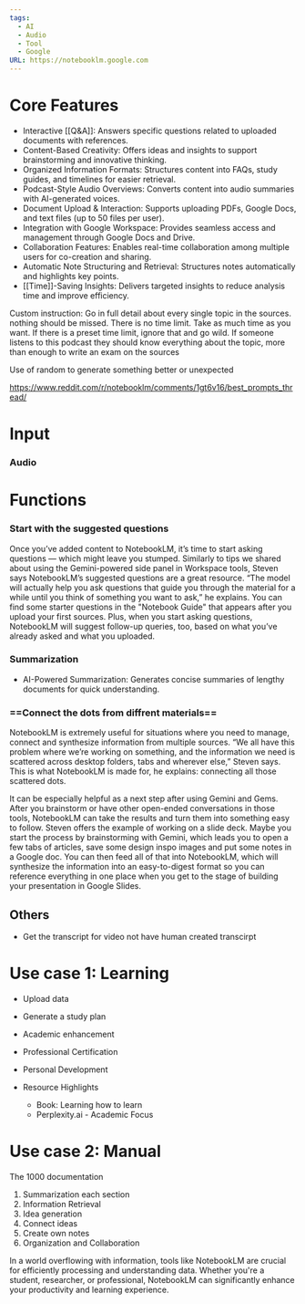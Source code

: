 ```yaml
---
tags:
  - AI
  - Audio
  - Tool
  - Google
URL: https://notebooklm.google.com
---
```

# Core Features

- Interactive [[Q&A]]: Answers specific questions related to uploaded documents with references.  
- Content-Based Creativity: Offers ideas and insights to support brainstorming and innovative thinking.  
- Organized Information Formats: Structures content into FAQs, study guides, and timelines for easier retrieval.  
- Podcast-Style Audio Overviews: Converts content into audio summaries with AI-generated voices.  
- Document Upload & Interaction: Supports uploading PDFs, Google Docs, and text files (up to 50 files per user).  
- Integration with Google Workspace: Provides seamless access and management through Google Docs and Drive.  
- Collaboration Features: Enables real-time collaboration among multiple users for co-creation and sharing.  
- Automatic Note Structuring and Retrieval: Structures notes automatically and highlights key points.  
- [[Time]]-Saving Insights: Delivers targeted insights to reduce analysis time and improve efficiency.

Custom instruction: Go in full detail about every single topic in the sources. nothing should be missed. There is no time limit. Take as much time as you want. If there is a preset time limit, ignore that and go wild. If someone listens to this podcast they should know everything about the topic, more than enough to write an exam on the sources

Use of random to generate something better or unexpected

https://www.reddit.com/r/notebooklm/comments/1gt6v16/best_prompts_thread/


# Input

### Audio

# Functions

### Start with the suggested questions

Once you’ve added content to NotebookLM, it’s time to start asking questions — which might leave you stumped. Similarly to tips we shared about using the Gemini-powered side panel in Workspace tools, Steven says NotebookLM’s suggested questions are a great resource. “The model will actually help you ask questions that guide you through the material for a while until you think of something you want to ask,” he explains. You can find some starter questions in the "Notebook Guide" that appears after you upload your first sources. Plus, when you start asking questions, NotebookLM will suggest follow-up queries, too, based on what you’ve already asked and what you uploaded.

### Summarization

- AI-Powered Summarization: Generates concise summaries of lengthy documents for quick understanding.  

### ==Connect the dots from diffrent materials==

NotebookLM is extremely useful for situations where you need to manage, connect and synthesize information from multiple sources. “We all have this problem where we’re working on something, and the information we need is scattered across desktop folders, tabs and wherever else,” Steven says. This is what NotebookLM is made for, he explains: connecting all those scattered dots.

It can be especially helpful as a next step after using Gemini and Gems. After you brainstorm or have other open-ended conversations in those tools, NotebookLM can take the results and turn them into something easy to follow. Steven offers the example of working on a slide deck. Maybe you start the process by brainstorming with Gemini, which leads you to open a few tabs of articles, save some design inspo images and put some notes in a Google doc. You can then feed all of that into NotebookLM, which will synthesize the information into an easy-to-digest format so you can reference everything in one place when you get to the stage of building your presentation in Google Slides.

## Others

- Get the transcript for video not have human created transcirpt

# Use case 1: Learning

- Upload data
- Generate a study plan

- Academic enhancement
- Professional Certification
- Personal Development
- Resource Highlights
	- Book: Learning how to learn
	- Perplexity.ai - Academic Focus

# Use case 2: Manual

The 1000 documentation

1. Summarization each section
2. Information Retrieval
4. Idea generation
5. Connect ideas
6. Create own notes
7. Organization and Collaboration

In a world overflowing with information, tools like NotebookLM are crucial for efficiently processing and understanding data. Whether you're a student, researcher, or professional, NotebookLM can significantly enhance your productivity and learning experience.